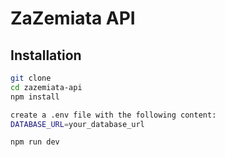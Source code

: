 # ZaZemiata API

## Installation

```bash
git clone
cd zazemiata-api
npm install

create a .env file with the following content:
DATABASE_URL=your_database_url

npm run dev
```